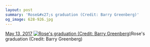 ```yaml
---
layout: post
summary: 'Rose&#x27;s graduation (Credit: Barry Greenberg)'
og_image: 628-926.jpg
---
```


<p>
  <time><a href="/628">May 13, 2017</a></time>
  <a href="/628"><img src="{{ site.assets_url }}/628-463.jpg" srcset="{{ site.assets_url }}/628-232.jpg 232w, {{ site.assets_url }}/628-463.jpg 463w, {{ site.assets_url }}/628-694.jpg 694w, {{ site.assets_url }}/628-926.jpg 926w" sizes="(min-width: 700px) 50vw, calc(100vw - 2rem)" alt="Rose&#x27;s graduation (Credit: Barry Greenberg)" /></a><span>Rose&#x27;s graduation (Credit: Barry Greenberg)</span>
</p>
